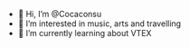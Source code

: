- 👋 Hi, I’m @Cocaconsu
- 👀 I’m interested in music, arts and travelling
- 🌱 I’m currently learning about VTEX

<!---
Cocaconsu/Cocaconsu is a ✨ special ✨ repository because its `README.md` (this file) appears on your GitHub profile.
You can click the Preview link to take a look at your changes.
--->
